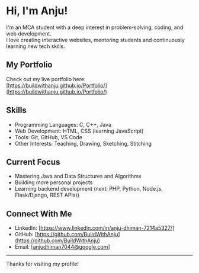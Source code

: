 # Hi, I'm Anju!

I'm an MCA student with a deep interest in problem-solving, coding, and web development.  
I love creating interactive websites, mentoring students and continuously learning new tech skills.

## My Portfolio
Check out my live portfolio here:  
[https://buildwithanju.github.io/Portfolio/](https://buildwithanju.github.io/Portfolio/)

## Skills
- Programming Languages: C, C++, Java
- Web Development: HTML, CSS (learning JavaScript)
- Tools: Git, GitHub, VS Code
- Other Interests: Teaching, Drawing, Sketching, Stitching

## Current Focus
- Mastering Java and Data Structures and Algorithms
- Building more personal projects
- Learning backend development (next: PHP, Python, Node.js, Flask/Django, REST APIs))

## Connect With Me
- LinkedIn: [https://www.linkedin.com/in/anju-dhiman-7214a5327/]
- GitHub: [https://github.com/BuildWithAnju](https://github.com/BuildWithAnju)
- Email: [anjudhiman7044@google.com]

---

Thanks for visiting my profile!
